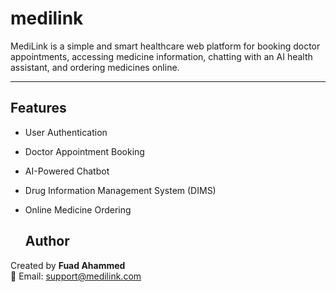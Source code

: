 # medilink

MediLink is a simple and smart healthcare web platform for booking doctor appointments, accessing medicine information, chatting with an AI health assistant, and ordering medicines online.

---

## Features

- User Authentication  
- Doctor Appointment Booking  
- AI-Powered Chatbot  
- Drug Information Management System (DIMS)  
- Online Medicine Ordering

  ## Author

Created by **Fuad Ahammed**  
📧 Email: support@medilink.com
